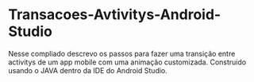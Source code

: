 # Transacoes-Avtivitys-Android-Studio
Nesse compliado descrevo os passos para fazer uma transição entre activitys de um app mobile com uma animação customizada. Construido usando o JAVA dentro da IDE do Android Studio.

